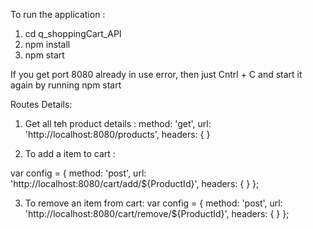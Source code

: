 To run the application :
1) cd q_shoppingCart_API
2) npm install
3) npm start

 If you get port 8080 already in use error, then just Cntrl + C and start it again by running npm start


Routes Details:

1) Get all teh product details :
  method: 'get',
  url: 'http://localhost:8080/products',
  headers: { }

2) To add a item to cart :

var config = {
  method: 'post',
  url: 'http://localhost:8080/cart/add/${ProductId}',
  headers: { }
};


3) To remove an item from cart:
var config = {
  method: 'post',
  url: 'http://localhost:8080/cart/remove/${ProductId}',
  headers: { }
};